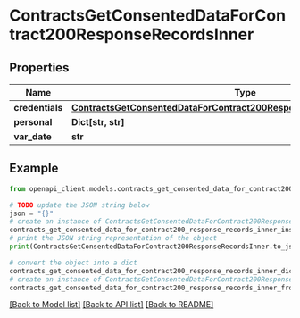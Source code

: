 # ContractsGetConsentedDataForContract200ResponseRecordsInner


## Properties

Name | Type | Description | Notes
------------ | ------------- | ------------- | -------------
**credentials** | [**ContractsGetConsentedDataForContract200ResponseRecordsInnerCredentials**](ContractsGetConsentedDataForContract200ResponseRecordsInnerCredentials.md) |  | 
**personal** | **Dict[str, str]** |  | [optional] 
**var_date** | **str** |  | 

## Example

```python
from openapi_client.models.contracts_get_consented_data_for_contract200_response_records_inner import ContractsGetConsentedDataForContract200ResponseRecordsInner

# TODO update the JSON string below
json = "{}"
# create an instance of ContractsGetConsentedDataForContract200ResponseRecordsInner from a JSON string
contracts_get_consented_data_for_contract200_response_records_inner_instance = ContractsGetConsentedDataForContract200ResponseRecordsInner.from_json(json)
# print the JSON string representation of the object
print(ContractsGetConsentedDataForContract200ResponseRecordsInner.to_json())

# convert the object into a dict
contracts_get_consented_data_for_contract200_response_records_inner_dict = contracts_get_consented_data_for_contract200_response_records_inner_instance.to_dict()
# create an instance of ContractsGetConsentedDataForContract200ResponseRecordsInner from a dict
contracts_get_consented_data_for_contract200_response_records_inner_from_dict = ContractsGetConsentedDataForContract200ResponseRecordsInner.from_dict(contracts_get_consented_data_for_contract200_response_records_inner_dict)
```
[[Back to Model list]](../README.md#documentation-for-models) [[Back to API list]](../README.md#documentation-for-api-endpoints) [[Back to README]](../README.md)


